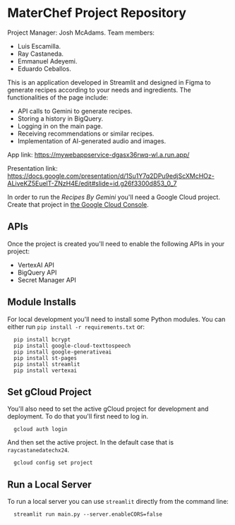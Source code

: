 # MaterChef Project Repository

Project Manager: Josh McAdams.
Team members:
  * Luis Escamilla.
  * Ray Castaneda.
  * Emmanuel Adeyemi.
  * Eduardo Ceballos.

This is an application developed in Streamlit and designed in Figma to generate recipes according to your needs and ingredients. The functionalities of the page include:

  * API calls to Gemini to generate recipes.
  * Storing a history in BigQuery.
  * Logging in on the main page.
  * Receiving recommendations or similar recipes.
  * Implementation of AI-generated audio and images.

App link: https://mywebappservice-dgasx36rwq-wl.a.run.app/


Presentation link: https://docs.google.com/presentation/d/1Su1Y7q2DPu9edjScXMcHOz-ALiveKZ5EuelT-ZNzH4E/edit#slide=id.g26f3300d853_0_7

In order to run the *Recipes By Gemini* you'll need a Google Cloud
project. Create that project in
[the Google Cloud Console](https://console.cloud.google.com).

## APIs

Once the project is created you'll need to enable the following APIs in your
project:

  * VertexAI API
  * BigQuery API
  * Secret Manager API

## Module Installs

For local development you'll need to install some Python modules. You can
either run `pip install -r requirements.txt` or:

```
  pip install bcrypt
  pip install google-cloud-texttospeech
  pip install google-generativeai
  pip install st-pages
  pip install streamlit
  pip install vertexai
```
## Set gCloud Project

You'll also need to set the active gCloud project for development and
deployment. To do that you'll first need to log in.

```
  gcloud auth login
```

And then set the active project. In the default case that is
`raycastanedatechx24`.

```
  gcloud config set project 
```

## Run a Local Server

To run a local server you can use `streamlit` directly from the command line:

```
  streamlit run main.py --server.enableCORS=false
```
